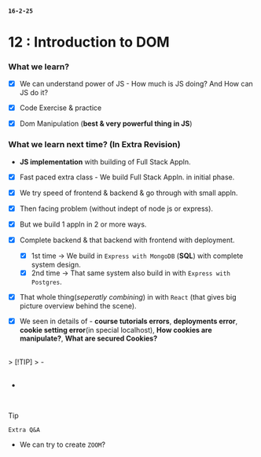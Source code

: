 #### `16-2-25`

# 12 : Introduction to DOM

### What we learn?
- [x] We can understand power of JS - How much is JS doing? And How can JS do it?
- [x] Code Exercise & practice
- [x] Dom Manipulation (**best & very powerful thing in JS**)


### What we learn next time? **(In Extra Revision)**
- **JS implementation** with building of Full Stack Appln.
- [x] Fast paced extra class - We build Full Stack Appln. in initial phase.
- [x] We try speed of frontend & backend & go through with small appln.
- [x] Then facing problem (without indept of node js or express).
- [x] But we build 1 appln in 2 or more ways.
- [x] Complete backend & that backend with frontend with deployment.
  - [x] 1st time -> We build in `Express with MongoDB` (**SQL**) with complete system design.
  - [x] 2nd time -> That same system also build in with `Express with Postgres`.
- [x] That whole thing(_seperatly combining_) in with `React` (that gives big picture overview behind the scene).
- [x] We seen in details of - **course tutorials errors**, **deployments error**, **cookie setting error**(in special localhost), **How cookies are manipulate?**, **What are secured Cookies?**


<br>
> [!TIP]
> - 

<br>

##  

#### 
- 




<br>

> [!TIP]
> `Extra Q&A`
> - We can try to create `ZOOM`?
